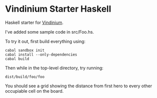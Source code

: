 Vindinium Starter Haskell
=========================

Haskell starter for [Vindinium](http://vindinium.org).

I've added some sample code in src/Foo.hs.

To try it out, first build everything using:

    cabal sandbox init
    cabal install --only-dependencies
    cabal build

Then while in the top-level directory, try running:

    dist/build/foo/foo

You should see a grid showing the distance from first hero
to every other occupiable cell on the board.

